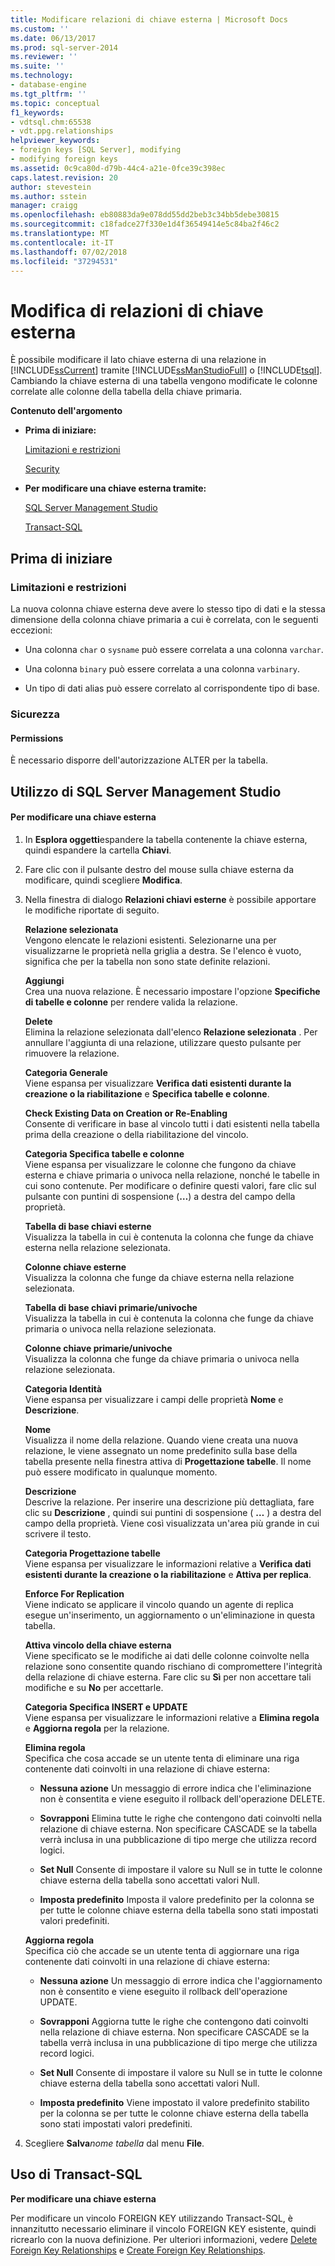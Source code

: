 ```yaml
---
title: Modificare relazioni di chiave esterna | Microsoft Docs
ms.custom: ''
ms.date: 06/13/2017
ms.prod: sql-server-2014
ms.reviewer: ''
ms.suite: ''
ms.technology:
- database-engine
ms.tgt_pltfrm: ''
ms.topic: conceptual
f1_keywords:
- vdtsql.chm:65538
- vdt.ppg.relationships
helpviewer_keywords:
- foreign keys [SQL Server], modifying
- modifying foreign keys
ms.assetid: 0c9ca80d-d79b-44c4-a21e-0fce39c398ec
caps.latest.revision: 20
author: stevestein
ms.author: sstein
manager: craigg
ms.openlocfilehash: eb80883da9e078dd55dd2beb3c34bb5debe30815
ms.sourcegitcommit: c18fadce27f330e1d4f36549414e5c84ba2f46c2
ms.translationtype: MT
ms.contentlocale: it-IT
ms.lasthandoff: 07/02/2018
ms.locfileid: "37294531"
---
```

# <a name="modify-foreign-key-relationships"></a>Modifica di relazioni di chiave esterna
  È possibile modificare il lato chiave esterna di una relazione in [!INCLUDE[ssCurrent](../../includes/sscurrent-md.md)] tramite [!INCLUDE[ssManStudioFull](../../includes/ssmanstudiofull-md.md)] o [!INCLUDE[tsql](../../includes/tsql-md.md)]. Cambiando la chiave esterna di una tabella vengono modificate le colonne correlate alle colonne della tabella della chiave primaria.  
  
 **Contenuto dell'argomento**  
  
-   **Prima di iniziare:**  
  
     [Limitazioni e restrizioni](#Restrictions)  
  
     [Security](#Security)  
  
-   **Per modificare una chiave esterna tramite:**  
  
     [SQL Server Management Studio](#SSMSProcedure)  
  
     [Transact-SQL](#TsqlProcedure)  
  
##  <a name="BeforeYouBegin"></a> Prima di iniziare  
  
###  <a name="Restrictions"></a> Limitazioni e restrizioni  
 La nuova colonna chiave esterna deve avere lo stesso tipo di dati e la stessa dimensione della colonna chiave primaria a cui è correlata, con le seguenti eccezioni:  
  
-   Una colonna `char` o `sysname` può essere correlata a una colonna `varchar`.  
  
-   Una colonna `binary` può essere correlata a una colonna `varbinary`.  
  
-   Un tipo di dati alias può essere correlato al corrispondente tipo di base.  
  
###  <a name="Security"></a> Sicurezza  
  
####  <a name="Permissions"></a> Permissions  
 È necessario disporre dell'autorizzazione ALTER per la tabella.  
  
##  <a name="SSMSProcedure"></a> Utilizzo di SQL Server Management Studio  
  
#### <a name="to-modify-a-foreign-key"></a>Per modificare una chiave esterna  
  
1.  In **Esplora oggetti**espandere la tabella contenente la chiave esterna, quindi espandere la cartella **Chiavi**.  
  
2.  Fare clic con il pulsante destro del mouse sulla chiave esterna da modificare, quindi scegliere **Modifica**.  
  
3.  Nella finestra di dialogo **Relazioni chiavi esterne** è possibile apportare le modifiche riportate di seguito.  
  
     **Relazione selezionata**  
     Vengono elencate le relazioni esistenti. Selezionarne una per visualizzarne le proprietà nella griglia a destra. Se l'elenco è vuoto, significa che per la tabella non sono state definite relazioni.  
  
     **Aggiungi**  
     Crea una nuova relazione. È necessario impostare l'opzione **Specifiche di tabelle e colonne** per rendere valida la relazione.  
  
     **Delete**  
     Elimina la relazione selezionata dall'elenco **Relazione selezionata** . Per annullare l'aggiunta di una relazione, utilizzare questo pulsante per rimuovere la relazione.  
  
     **Categoria Generale**  
     Viene espansa per visualizzare **Verifica dati esistenti durante la creazione o la riabilitazione** e **Specifica tabelle e colonne**.  
  
     **Check Existing Data on Creation or Re-Enabling**  
     Consente di verificare in base al vincolo tutti i dati esistenti nella tabella prima della creazione o della riabilitazione del vincolo.  
  
     **Categoria Specifica tabelle e colonne**  
     Viene espansa per visualizzare le colonne che fungono da chiave esterna e chiave primaria o univoca nella relazione, nonché le tabelle in cui sono contenute. Per modificare o definire questi valori, fare clic sul pulsante con puntini di sospensione (**…**) a destra del campo della proprietà.  
  
     **Tabella di base chiavi esterne**  
     Visualizza la tabella in cui è contenuta la colonna che funge da chiave esterna nella relazione selezionata.  
  
     **Colonne chiave esterne**  
     Visualizza la colonna che funge da chiave esterna nella relazione selezionata.  
  
     **Tabella di base chiavi primarie/univoche**  
     Visualizza la tabella in cui è contenuta la colonna che funge da chiave primaria o univoca nella relazione selezionata.  
  
     **Colonne chiave primarie/univoche**  
     Visualizza la colonna che funge da chiave primaria o univoca nella relazione selezionata.  
  
     **Categoria Identità**  
     Viene espansa per visualizzare i campi delle proprietà **Nome** e **Descrizione**.  
  
     **Nome**  
     Visualizza il nome della relazione. Quando viene creata una nuova relazione, le viene assegnato un nome predefinito sulla base della tabella presente nella finestra attiva di **Progettazione tabelle**. Il nome può essere modificato in qualunque momento.  
  
     **Descrizione**  
     Descrive la relazione. Per inserire una descrizione più dettagliata, fare clic su **Descrizione** , quindi sui puntini di sospensione ( **…** ) a destra del campo della proprietà. Viene così visualizzata un'area più grande in cui scrivere il testo.  
  
     **Categoria Progettazione tabelle**  
     Viene espansa per visualizzare le informazioni relative a **Verifica dati esistenti durante la creazione o la riabilitazione** e **Attiva per replica**.  
  
     **Enforce For Replication**  
     Viene indicato se applicare il vincolo quando un agente di replica esegue un'inserimento, un aggiornamento o un'eliminazione in questa tabella.  
  
     **Attiva vincolo della chiave esterna**  
     Viene specificato se le modifiche ai dati delle colonne coinvolte nella relazione sono consentite quando rischiano di compromettere l'integrità della relazione di chiave esterna. Fare clic su **Sì** per non accettare tali modifiche e su **No** per accettarle.  
  
     **Categoria Specifica INSERT e UPDATE**  
     Viene espansa per visualizzare le informazioni relative a **Elimina regola** e **Aggiorna regola** per la relazione.  
  
     **Elimina regola**  
     Specifica che cosa accade se un utente tenta di eliminare una riga contenente dati coinvolti in una relazione di chiave esterna:  
  
    -   **Nessuna azione** Un messaggio di errore indica che l'eliminazione non è consentita e viene eseguito il rollback dell'operazione DELETE.  
  
    -   **Sovrapponi** Elimina tutte le righe che contengono dati coinvolti nella relazione di chiave esterna. Non specificare CASCADE se la tabella verrà inclusa in una pubblicazione di tipo merge che utilizza record logici.  
  
    -   **Set Null** Consente di impostare il valore su Null se in tutte le colonne chiave esterna della tabella sono accettati valori Null.  
  
    -   **Imposta predefinito** Imposta il valore predefinito per la colonna se per tutte le colonne chiave esterna della tabella sono stati impostati valori predefiniti.  
  
     **Aggiorna regola**  
     Specifica ciò che accade se un utente tenta di aggiornare una riga contenente dati coinvolti in una relazione di chiave esterna:  
  
    -   **Nessuna azione** Un messaggio di errore indica che l'aggiornamento non è consentito e viene eseguito il rollback dell'operazione UPDATE.  
  
    -   **Sovrapponi** Aggiorna tutte le righe che contengono dati coinvolti nella relazione di chiave esterna. Non specificare CASCADE se la tabella verrà inclusa in una pubblicazione di tipo merge che utilizza record logici.  
  
    -   **Set Null** Consente di impostare il valore su Null se in tutte le colonne chiave esterna della tabella sono accettati valori Null.  
  
    -   **Imposta predefinito** Viene impostato il valore predefinito stabilito per la colonna se per tutte le colonne chiave esterna della tabella sono stati impostati valori predefiniti.  
  
4.  Scegliere **Salva***nome tabella* dal menu **File**.  
  
##  <a name="TsqlProcedure"></a> Uso di Transact-SQL  
 **Per modificare una chiave esterna**  
  
 Per modificare un vincolo FOREIGN KEY utilizzando Transact-SQL, è innanzitutto necessario eliminare il vincolo FOREIGN KEY esistente, quindi ricrearlo con la nuova definizione. Per ulteriori informazioni, vedere [Delete Foreign Key Relationships](delete-foreign-key-relationships.md) e [Create Foreign Key Relationships](create-foreign-key-relationships.md).  
  
###  <a name="TsqlExample"></a>  
